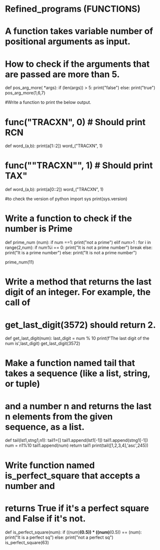 # Refined_programs (FUNCTIONS)


# A function takes variable number of positional arguments as input.
# How to check if the arguments that are passed are more than 5.
def pos_arg_more( *args):
    if (len(args)) > 5:
        print("false")
    else:
        print("true")
pos_arg_more(1,6,7)

#Write a function to print the below output.
#  func("TRACXN", 0)  # Should print RCN
def word_(a,b):
    print(a[1::2])
word_("TRACXN", 1)
# func(""TRACXN"", 1)  # Should print TAX"
def word_(a,b):
    print(a[0::2])
word_("TRACXN", 1)

#to check the version of python
import sys
print(sys.version)

# Write a function to check if the number is Prime
def prime_num (num):
    if num ==1:
        print("not a prime")
    elif num>1 :
        for i in range(2,num):
            if num%i == 0:
                print("It is not a prime number")
                break
        else:
            print("It is a prime number")
    else:
        print("It is not a prime number")

prime_num(11)

# Write a method that returns the last digit of an integer. For example, the call of
# get_last_digit(3572) should return 2.
def get_last_digit(num):
    last_digit = num % 10
    print(f'The last digit of the num is',last_digit)
get_last_digit(3572)

# Make a function named tail that takes a sequence (like a list, string, or tuple)
# and a number n and returns the last n elements from the given sequence, as a list.
def tail(lst1,stng1,n1):
    tail1=[]
    tail1.append(lst1[-1])
    tail1.append(stng1[-1])
    num = n1%10
    tail1.append(num)
    return tail1
print(tail([1,2,3,4],'asc',245))


# Write function named is_perfect_square that accepts a number and
# returns True if it's a perfect square and False if it's not.
def is_perfect_square(num):
    if ((num)**(0.5)) * ((num)**(0.5)) == (num):
        print("It is a perfect sq")
    else:
        print("not a perfect sq")
is_perfect_square(63)


































